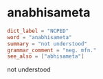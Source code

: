 # anabhisameta

``` toml
dict_label = "NCPED"
word = "anabhisameta"
summary = "not understood"
grammar_comment = "neg. mfn."
see_also = ["abhisameta"]
```

not understood

